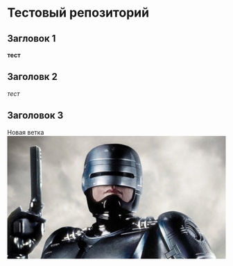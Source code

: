 # Тестовый репозиторий

## Загловок 1

**тест**

## Заголовк 2

_тест_
 
## Заголовок 3

Новая ветка
![alt text](image.png)